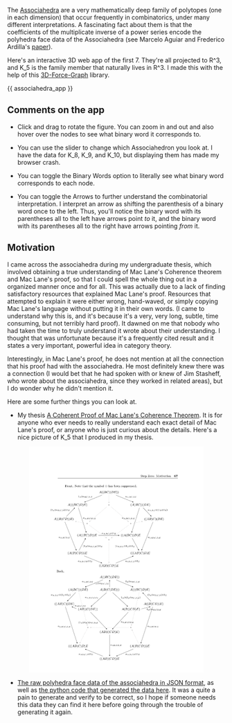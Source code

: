 <!-- title: Associahedra -->
<!-- date: 2021-08-25 -->
<!-- css: associahedron.css -->
<!-- render: yes -->
<!-- src: https://unpkg.com/three -->
<!-- src: https://unpkg.com/dat.gui@0.7.7/build/dat.gui.js -->
<!-- src: https://unpkg.com/3d-force-graph -->
<!-- preview_img: /math/associahedron/imgs/assoc_1.png -->


The [Associahedra](https://en.wikipedia.org/wiki/Associahedron) are a very mathematically deep family of polytopes (one in each dimension) that occur frequently in combinatorics, under many different interpretations. A fascinating fact about them is that the coefficients of the multiplicate inverse of a power series encode the polyhedra face data of the Associahedra (see Marcelo Aguiar and Frederico Ardilla's [paper](https://arxiv.org/abs/1709.07504)).

Here's an interactive 3D web app of the first 7. They're all projected to R^3, and K_5 is the family member that naturally lives in R^3. I made this with the help of this [3D-Force-Graph](https://github.com/vasturiano/3d-force-graph) library.

{{ associahedra_app }}

## Comments on the app
* Click and drag to rotate the figure. You can zoom in and out and also hover over the nodes to see what binary word it corresponds to. 

* You can use the slider to change which Associahedron you look at. I have the data for K_8, K_9, and K_10, but displaying them has made my browser crash.

* You can toggle the Binary Words option to literally see what binary word corresponds to each node.

* You can toggle the Arrows to further understand the combinatorial interpretation. I interpret an arrow as shifting the parenthesis of a binary word once to the left. Thus, you'll notice the binary word with its parentheses all to the left have arrows point *to* it, and the binary word with its parentheses all to the right have arrows pointing *from* it. 


## Motivation
I came across the associahedra during my undergraduate thesis, which involved obtaining a true understanding of Mac Lane's Coherence theorem and Mac Lane's proof, so that I could spell the whole thing out in a organized manner once and for all. This was actually due to a lack of finding satisfactory resources that explained Mac Lane's proof. Resources that attempted to explain it were either wrong, hand-waved, or simply copying Mac Lane's language without putting it in their own words. (I came to understand why this is, and it's because it's a very, very long, subtle, time consuming, but not terribly hard proof). It dawned on me that nobody who had taken the time to truly understand it wrote about their understanding. I thought that was unfortunate because it's a frequently cited result and it states a very important, powerful idea in category theory. 

Interestingly, in Mac Lane's proof, he does not mention at all the connection that his proof had with the associahedra. He most definitely knew there was a connection (I would bet that he had spoken with or knew of Jim Stasheff, who wrote about the associahedra, since they worked in related areas), but I do wonder why he didn't mention it.

Here are some further things you can look at.

* My thesis [A Coherent Proof of Mac Lane's Coherence Theorem](https://scholarship.claremont.edu/hmc_theses/243/). It is for anyone who ever needs to really understand each exact detail of Mac Lane's proof, or anyone who is just curious about the details. Here's a nice picture of K_5 that I produced in my thesis.

<img src="/math/associahedron/imgs/k5-1.png" style="margin: 0 auto; display: block; width: 80%;"/> 

* [The raw polyhedra face data of the associahedra in JSON format](https://github.com/ltrujello/Monoidal_Coherence_and_Binary_Words/tree/master/associahedra_in_3D/json), as well as [the python code that generated the data here](https://github.com/ltrujello/Monoidal_Coherence_and_Binary_Words/blob/master/binary_word_Class/associahedron.py). It was a quite a pain to generate and verify to be correct, so I hope if someone needs this data they can find it here before going through the trouble of generating it again.
